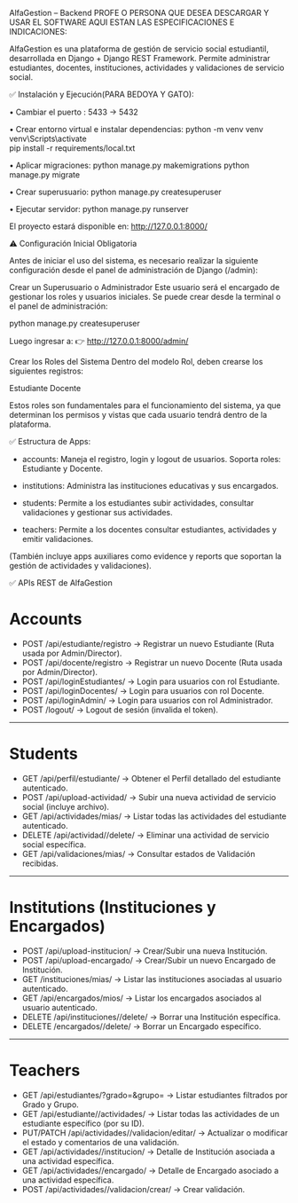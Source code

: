AlfaGestion – Backend
PROFE O PERSONA QUE DESEA DESCARGAR Y USAR EL SOFTWARE AQUI ESTAN LAS ESPECIFICACIONES E INDICACIONES:

AlfaGestion es una plataforma de gestión de servicio social estudiantil,
 desarrollada en Django + Django REST Framework. 
 Permite administrar estudiantes, docentes, instituciones, actividades y validaciones de servicio social.


 ✅ Instalación y Ejecución(PARA BEDOYA Y GATO):

•	Cambiar el puerto : 5433 -> 5432

•	Crear entorno virtual e instalar dependencias:
 python -m venv venv
 venv\Scripts\activate      
pip install -r requirements/local.txt

•	Aplicar migraciones:
 python manage.py makemigrations
 python manage.py migrate

•	Crear superusuario:
 python manage.py createsuperuser

•	Ejecutar servidor:
 python manage.py runserver

 El proyecto estará disponible en: http://127.0.0.1:8000/



⚠️ Configuración Inicial Obligatoria

Antes de iniciar el uso del sistema, es necesario realizar la siguiente configuración desde el panel de administración de Django (/admin):

Crear un Superusuario o Administrador
Este usuario será el encargado de gestionar los roles y usuarios iniciales.
Se puede crear desde la terminal o el panel de administración:

python manage.py createsuperuser

Luego ingresar a:
👉 http://127.0.0.1:8000/admin/

Crear los Roles del Sistema
Dentro del modelo Rol, deben crearse los siguientes registros:

Estudiante
Docente

Estos roles son fundamentales para el funcionamiento del sistema, ya que determinan los permisos y vistas que cada usuario tendrá dentro de la plataforma.



✅ Estructura de Apps:
* accounts: Maneja el registro, login y logout de usuarios. Soporta roles: Estudiante y Docente.

* institutions: Administra las instituciones educativas y sus encargados.

* students: Permite a los estudiantes subir actividades, consultar validaciones y gestionar sus actividades.

* teachers: Permite a los docentes consultar estudiantes, actividades y emitir validaciones.

(También incluye apps auxiliares como evidence y reports que soportan la gestión de actividades y validaciones).





✅ APIs REST de AlfaGestion

# Accounts 
* POST /api/estudiante/registro → Registrar un nuevo Estudiante (Ruta usada por Admin/Director).
* POST /api/docente/registro → Registrar un nuevo Docente (Ruta usada por Admin/Director).
* POST /api/loginEstudiantes/ → Login para usuarios con rol Estudiante.
* POST /api/loginDocentes/ → Login para usuarios con rol Docente.
* POST /api/loginAdmin/ → Login para usuarios con rol Administrador.
* POST /logout/ → Logout de sesión (invalida el token).

--------------------------------------

# Students 
* GET /api/perfil/estudiante/ → Obtener el Perfil detallado del estudiante autenticado.
* POST /api/upload-actividad/ → Subir una nueva actividad de servicio social (incluye archivo).
* GET /api/actividades/mias/ → Listar todas las actividades del estudiante autenticado.
* DELETE /api/actividad/<id>/delete/ → Eliminar una actividad de servicio social específica.
* GET /api/validaciones/mias/ → Consultar estados de Validación recibidas.

--------------------------------------

# Institutions (Instituciones y Encargados)
* POST /api/upload-institucion/ → Crear/Subir una nueva Institución.
* POST /api/upload-encargado/ → Crear/Subir un nuevo Encargado de Institución.
* GET /instituciones/mias/ → Listar las instituciones asociadas al usuario autenticado.
* GET /api/encargados/mios/ → Listar los encargados asociados al usuario autenticado.
* DELETE /api/instituciones/<id>/delete/ → Borrar una Institución específica.
* DELETE /encargados/<id>/delete/ → Borrar un Encargado específico.

--------------------------------------

# Teachers
* GET /api/estudiantes/?grado=<val>&grupo=<val> → Listar estudiantes filtrados por Grado y Grupo.
* GET /api/estudiante/<id>/actividades/ → Listar todas las actividades de un estudiante específico (por su ID).
* PUT/PATCH /api/actividades/<id>/validacion/editar/ → Actualizar o modificar el estado y comentarios de una validación.
* GET /api/actividades/<id>/institucion/ → Detalle de Institución asociada a una actividad específica.
* GET /api/actividades/<id>/encargado/ → Detalle de Encargado asociado a una actividad específica.
* POST /api/actividades/<id>/validacion/crear/  → Crear validación.

